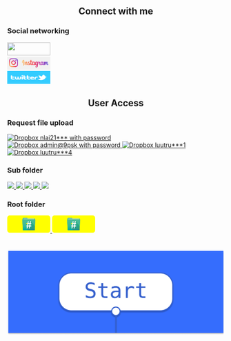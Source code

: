  <h2 align="center">Connect with me</h2>
      <h3>Social networking</h3>
       <a href="https://fb.com/100030154351504"> <img src="https://camo.githubusercontent.com/2d1ffa69dd491ebeca01b2098cf8233dd09950ff5895abccd5b455ca442abc59/68747470733a2f2f696d672e736869656c64732e696f2f62616467652f46616365626f6f6b2d3138373746323f7374796c653d666f722d7468652d6261646765266c6f676f3d66616365626f6f6b266c6f676f436f6c6f723d7768697465" style="width:100px;height:30px;border:0;"/> </a>
<br/>
       <a href="https://www.instagram.com/tuvatnguyenngoc/"> <img src="https://raw.githubusercontent.com/Tu-Banh-2K3/Public-Media/main/Pictures/Icon/logo-instagram-png-e-vetor-download-1536x864%20(2).png" alt="ig Tứ Bảnh"style="width:100px;height:30px;border:0;"> </a>
<br/>   
       <a href="https://twitter.com/Ngoctu_Fandom"> <img src="https://raw.githubusercontent.com/Tu-Banh-2K3/Public-Media/main/Pictures/Icon/twitter-logo.png" alt="Twitter Tứ Bảnh"style="width:100px;height:30px;border:0;"> </a>
           
<br/>
 <h2 align="center">User Access</h2>
  <h3>Request file upload</h3>
     <a href="https://www.dropbox.com/request/zFH6Av8vu5xscUbnss0C"> <img src="https://raw.githubusercontent.com/Tu-Banh-2K3/Public-Media/main/Pictures/Icon/nlai%20dropbox%20%E1%BA%A2nh5%20(2).png" alt="Dropbox nlai21*** with password"style="width:100px;height:40px;border:0;"> </a>
     <a href="https://www.dropbox.com/request/0gWWMM8b81oQ0uUiL0cF"> <img src="https://raw.githubusercontent.com/Tu-Banh-2K3/Public-Media/main/Pictures/Icon/nlai%20dropbox%20%E1%BA%A2nh5%20(2).png" alt="Dropbox admin@9psk with password"style="width:100px;height:40px;border:0;"> </a>
     <a href="https://www.dropbox.com/request/NhvO7rixQVa7cqmi86Yw"> <img src="https://raw.githubusercontent.com/Tu-Banh-2K3/Public-Media/main/Pictures/Icon/luutru%20dropbox%20%201%20%E1%BA%A2nh8%20(2).png" alt="Dropbox luutru***1"style="width:100px;height:40px;border:0;"> </a>
     <a href="https://www.dropbox.com/request/fVnFlTONItgPNcaZJgSU"> <img src="https://raw.githubusercontent.com/Tu-Banh-2K3/Public-Media/main/Pictures/Icon/luutru%204%20dropbox%20%E1%BA%A2nh9%20(2).png" alt="Dropbox luutru***4"style="width:100px;height:40px;border:0;"></a>
     
 <h3>Sub folder</h3>
     <a href="https://j2c.cc/2FA9psk"> <img src="https://github.com/anuraghazra/github-readme-stats/workflows/Test/badge.svg" /> </a>
     <a href="https://msdvn-my.sharepoint.com/:f:/g/personal/tuvatnguyenngoc_vultr_vn/Eh3b4VrUz_5Fhdui5hl9TMkBGL09nA4U01llm00dLopyfw?e=i7Sdej"> <img src="https://github.com/anuraghazra/github-readme-stats/workflows/Test/badge.svg" /> </a>
     <a href="https://j2c.cc/2fa-9psk-onmicrosoft"> <img src="https://github.com/anuraghazra/github-readme-stats/workflows/Test/badge.svg" /> </a>
     <a href="https://mayflowerchristianschoolo-my.sharepoint.com/:f:/g/personal/9psk_iesschool_edu_vn/EnnfZxLR5KxMlgJDgENzR8cB4t9RSIMiqCZgt2luuG9l7g?e=LQqjLz"> <img src="https://github.com/anuraghazra/github-readme-stats/workflows/Test/badge.svg" /> </a>
     <a href="https://tienloipitvn-my.sharepoint.com/:f:/g/personal/9psk_tienloipitvn_onmicrosoft_com/EnCVBSwk3LhHknXF0n09YkIBaQ6FX-5Ps8RXc2rVQ-eaRA?e=8BLguj"> <img src="https://github.com/anuraghazra/github-readme-stats/workflows/Test/badge.svg" /> </a>


 <h3>Root folder</h3>
             <a  href="https://iesatb-my.sharepoint.com/:f:/g/personal/9psk_msapp365_com/EoiwDs_J875PgWwNOYTs4tYB2TVQqNLwW0SBwqzj4h4NRg?e=wUA1ic"> <img width="100px" height="40px" src="https://raw.githubusercontent.com/Tu-Banh-2K3/Public-Media/f3c3cf22d75a1fa01d026963f74f6d38a915e3b5/Pictures/Icon/ico%207jul22.png" /> </a>
             <a  href="https://iesatb-my.sharepoint.com/:f:/g/personal/9psk_msapp365_com/EiKnvMU9d8FJkaX5y4Ztt-4BOfWhJ2qbB1PAn0vteDhN0g?e=OlaTCy"> <img width="100px" height="40px" src="https://raw.githubusercontent.com/Tu-Banh-2K3/Public-Media/f3c3cf22d75a1fa01d026963f74f6d38a915e3b5/Pictures/Icon/ico%207jul22.png" /> </a>
       
       
<h1></h1>
<a href="https://j2c.cc/9psk"> <img alt="ảnh die rồi 😭" src="https://github.com/Tu-Banh-2K3/demo-30.9/blob/07cf117476df3f80976ca7e7f276aa66b3d49bea/242006104_101550648954805_3809611066454202907_n.png"/> </a>
